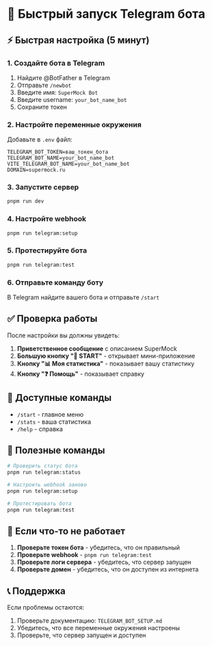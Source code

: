 # 🚀 Быстрый запуск Telegram бота

## ⚡ Быстрая настройка (5 минут)

### 1. Создайте бота в Telegram

1. Найдите @BotFather в Telegram
2. Отправьте `/newbot`
3. Введите имя: `SuperMock Bot`
4. Введите username: `your_bot_name_bot`
5. Сохраните токен

### 2. Настройте переменные окружения

Добавьте в `.env` файл:

```env
TELEGRAM_BOT_TOKEN=ваш_токен_бота
TELEGRAM_BOT_NAME=your_bot_name_bot
VITE_TELEGRAM_BOT_NAME=your_bot_name_bot
DOMAIN=supermock.ru
```

### 3. Запустите сервер

```bash
pnpm run dev
```

### 4. Настройте webhook

```bash
pnpm run telegram:setup
```

### 5. Протестируйте бота

```bash
pnpm run telegram:test
```

### 6. Отправьте команду боту

В Telegram найдите вашего бота и отправьте `/start`

## ✅ Проверка работы

После настройки вы должны увидеть:

1. **Приветственное сообщение** с описанием SuperMock
2. **Большую кнопку "🚀 START"** - открывает мини-приложение
3. **Кнопку "📊 Моя статистика"** - показывает вашу статистику
4. **Кнопку "❓ Помощь"** - показывает справку

## 🎯 Доступные команды

- `/start` - главное меню
- `/stats` - ваша статистика
- `/help` - справка

## 🔧 Полезные команды

```bash
# Проверить статус бота
pnpm run telegram:status

# Настроить webhook заново
pnpm run telegram:setup

# Протестировать бота
pnpm run telegram:test
```

## 🐛 Если что-то не работает

1. **Проверьте токен бота** - убедитесь, что он правильный
2. **Проверьте webhook** - `pnpm run telegram:test`
3. **Проверьте логи сервера** - убедитесь, что сервер запущен
4. **Проверьте домен** - убедитесь, что он доступен из интернета

## 📞 Поддержка

Если проблемы остаются:

1. Проверьте документацию: `TELEGRAM_BOT_SETUP.md`
2. Убедитесь, что все переменные окружения настроены
3. Проверьте, что сервер запущен и доступен
